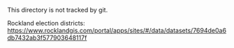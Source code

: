 This directory is not tracked by git.

Rockland election districts: https://www.rocklandgis.com/portal/apps/sites/#/data/datasets/7694de0a6db7432ab3f577903648117f